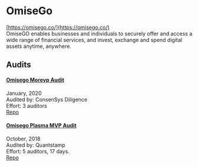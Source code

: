 
# OmiseGo
  
[https://omisego.co/](https://omisego.co/)<br>
OmiseGO enables businesses and individuals to securely offer and access a wide range of financial services, and invest, exchange and spend digital assets anytime, anywhere.


## Audits



#### [Omisego Morevp Audit](https://diligence.consensys.net/audits/2020/01/omisego-morevp/)

January, 2020<br>
Audited by: ConsenSys Diligence<br>Effort: 3 auditors<br>
[Repo](https://github.com/omisego/plasma-contracts)
      


#### [Omisego Plasma MVP Audit](https://certificate.quantstamp.com/full/omisego-plasma-mvp)

October, 2018<br>
Audited by: Quantstamp<br>Effort: 5 auditors, 17 days.<br>
[Repo](https://github.com/omisego/plasma-contracts)
      

  

